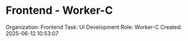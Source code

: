 # Frontend - Worker-C

Organization: Frontend
Task: UI Development
Role: Worker-C
Created: 2025-06-12 10:53:07
